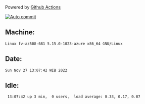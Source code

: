 Powered by [Github Actions](https://github.com/features/actions)

[![Auto commit](https://github.com/hiage/workstation/workflows/Auto%20commit/badge.svg)](https://github.com/hiage/workstation/actions?query=workflow%3A%22Auto+commit%22)

## Machine:
```
Linux fv-az508-681 5.15.0-1023-azure x86_64 GNU/Linux
```
## Date:
```
Sun Nov 27 13:07:42 WIB 2022
```
## Idle:
```
 13:07:42 up 3 min,  0 users,  load average: 0.33, 0.17, 0.07
```
